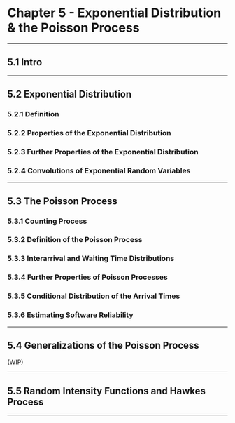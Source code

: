 # Chapter 5 - Exponential Distribution & the Poisson Process

---

## 5.1 Intro

---
## 5.2 Exponential Distribution

### 5.2.1 Definition

### 5.2.2 Properties of the Exponential Distribution

### 5.2.3 Further Properties of the Exponential Distribution

### 5.2.4 Convolutions of Exponential Random Variables

---
## 5.3 The Poisson Process

### 5.3.1 Counting Process

### 5.3.2 Definition of the Poisson Process

### 5.3.3 Interarrival and Waiting Time Distributions

### 5.3.4 Further Properties of Poisson Processes

### 5.3.5 Conditional Distribution of the Arrival Times

### 5.3.6 Estimating Software Reliability
---

## 5.4 Generalizations of the Poisson Process 

(WIP)

--- 
## 5.5 Random Intensity Functions and Hawkes Process

---
